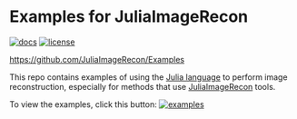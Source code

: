 # Examples for JuliaImageRecon

[![docs][docs-img]][docs-url]
[![license][license-img]][license-url]

https://github.com/JuliaImageRecon/Examples

This repo contains examples of using the
[Julia language](https://julialang.org/)
to perform image reconstruction,
especially for methods
that use
[JuliaImageRecon](https://github.com/JuliaImageRecon)
tools.

To view the examples,
click this button:
[![examples][examples-img]][examples-url]


<!-- URLs -->
[docs-img]: https://img.shields.io/badge/-Documentation-blue
[docs-url]: https://JuliaImageRecon.github.io/Examples
[examples-img]: https://img.shields.io/badge/-Examples-blue
[examples-url]: https://JuliaImageRecon.github.io/Examples
[license-img]: http://img.shields.io/badge/license-MIT-brightgreen
[license-url]: LICENSE
